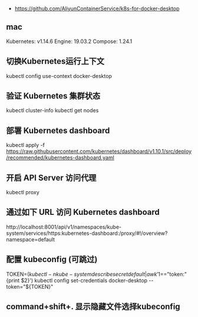 - https://github.com/AliyunContainerService/k8s-for-docker-desktop

## mac
Kubernetes: v1.14.6
Engine: 19.03.2
Compose: 1.24.1

## 切换Kubernetes运行上下文
kubectl config use-context docker-desktop
## 验证 Kubernetes 集群状态
kubectl cluster-info
kubectl get nodes
## 部署 Kubernetes dashboard
kubectl apply -f https://raw.githubusercontent.com/kubernetes/dashboard/v1.10.1/src/deploy/recommended/kubernetes-dashboard.yaml
## 开启 API Server 访问代理
kubectl proxy
## 通过如下 URL 访问 Kubernetes dashboard
http://localhost:8001/api/v1/namespaces/kube-system/services/https:kubernetes-dashboard:/proxy/#!/overview?namespace=default
## 配置 kubeconfig (可跳过)
TOKEN=$(kubectl -n kube-system describe secret default| awk '$1=="token:"{print $2}')
kubectl config set-credentials docker-desktop --token="${TOKEN}"

## command+shift+.  显示隐藏文件选择kubeconfig
